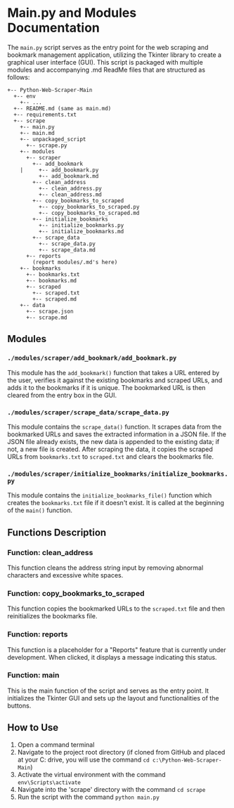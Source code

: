 # Main.py and Modules Documentation

The `main.py` script serves as the entry point for the web scraping and bookmark management application, utilizing the Tkinter library to create a graphical user interface (GUI). This script is packaged with multiple modules and accompanying .md ReadMe files that are structured as follows:

```
+-- Python-Web-Scraper-Main
  +-- env
    +-- ...
  +-- README.md (same as main.md)
  +-- requirements.txt
  +-- scrape
    +-- main.py
    +-- main.md
    +-- unpackaged_script
      +-- scrape.py
    +-- modules
      +-- scraper
        +-- add_bookmark
    |     +-- add_bookmark.py
          +-- add_bookmark.md
        +-- clean_address
          +-- clean_address.py
          +-- clean_address.md
        +-- copy_bookmarks_to_scraped
          +-- copy_bookmarks_to_scraped.py
          +-- copy_bookmarks_to_scraped.md
        +-- initialize_bookmarks
          +-- initialize_bookmarks.py
          +-- initialize_bookmarks.md
        +-- scrape_data
          +-- scrape_data.py
          +-- scrape_data.md
      +-- reports
        (report modules/.md's here)
    +-- bookmarks
      +-- bookmarks.txt
      +-- bookmarks.md
      +-- scraped
        +-- scraped.txt
        +-- scraped.md
    +-- data
      +-- scrape.json
      +-- scrape.md
```

## Modules

### `./modules/scraper/add_bookmark/add_bookmark.py`
This module has the `add_bookmark()` function that takes a URL entered by the user, verifies it against the existing bookmarks and scraped URLs, and adds it to the bookmarks if it is unique. The bookmarked URL is then cleared from the entry box in the GUI.

### `./modules/scraper/scrape_data/scrape_data.py`
This module contains the `scrape_data()` function. It scrapes data from the bookmarked URLs and saves the extracted information in a JSON file. If the JSON file already exists, the new data is appended to the existing data; if not, a new file is created. After scraping the data, it copies the scraped URLs from `bookmarks.txt` to `scraped.txt` and clears the bookmarks file.

### `./modules/scraper/initialize_bookmarks/initialize_bookmarks.py`
This module contains the `initialize_bookmarks_file()` function which creates the `bookmarks.txt` file if it doesn't exist. It is called at the beginning of the `main()` function.

## Functions Description

### Function: clean_address
This function cleans the address string input by removing abnormal characters and excessive white spaces.

### Function: copy_bookmarks_to_scraped
This function copies the bookmarked URLs to the `scraped.txt` file and then reinitializes the bookmarks file.

### Function: reports
This function is a placeholder for a "Reports" feature that is currently under development. When clicked, it displays a message indicating this status.

### Function: main
This is the main function of the script and serves as the entry point. It initializes the Tkinter GUI and sets up the layout and functionalities of the buttons.

## How to Use

1. Open a command terminal
2. Navigate to the project root directory (if cloned from GitHub and placed at your C: drive, you will use the command `cd c:\Python-Web-Scraper-Main`)
3. Activate the virtual environment with the command `env\Scripts\activate`
4. Navigate into the 'scrape' directory with the command `cd scrape`
5. Run the script with the command `python main.py`
